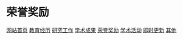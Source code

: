 # 荣誉奖励
<a href="/index.html">网站首页</a>
<a href="/jiaoyu.html">教育经历</a>
<a href="/yanjiugongzuo.html">研究工作</a>
<a href="/xueshuchengguo.html">学术成果</a>
<a href="/rongyujiangli.html">荣誉奖励</a>
<a href="/xueshuhuodong.html">学术活动</a>
<a href="/jishigengxin.html">即时更新</a>
<a href="/qita.html">其他</a>
